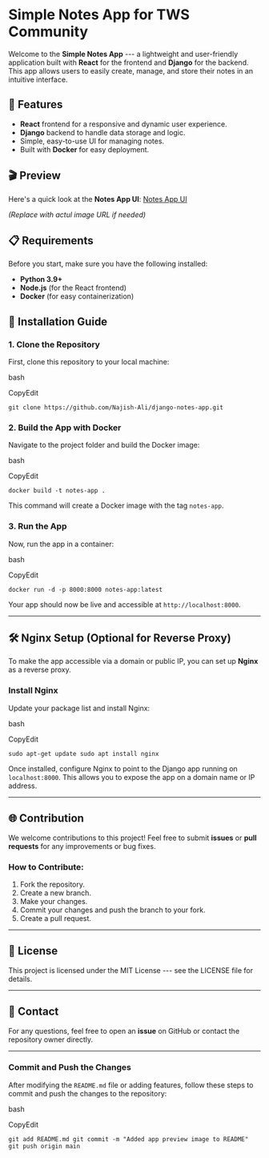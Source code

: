 Simple Notes App for TWS Community
==================================

Welcome to the **Simple Notes App** --- a lightweight and user-friendly application built with **React** for the frontend and **Django** for the backend. This app allows users to easily create, manage, and store their notes in an intuitive interface.

🚀 Features
-----------

-   **React** frontend for a responsive and dynamic user experience.
-   **Django** backend to handle data storage and logic.
-   Simple, easy-to-use UI for managing notes.
-   Built with **Docker** for easy deployment.

🎬 Preview
----------

Here's a quick look at the **Notes App UI**:
[Notes App UI](https://raw.githubusercontent.com/Najish-Ali/django-notes-app/main/image_2025-02-04_163452050.png)

*(Replace with actul image URL if needed)*

📋 Requirements
---------------

Before you start, make sure you have the following installed:

-   **Python 3.9+**
-   **Node.js** (for the React frontend)
-   **Docker** (for easy containerization)

🚀 Installation Guide
---------------------

### 1\. Clone the Repository

First, clone this repository to your local machine:

bash

CopyEdit

`git clone https://github.com/Najish-Ali/django-notes-app.git`

### 2\. Build the App with Docker

Navigate to the project folder and build the Docker image:

bash

CopyEdit

`docker build -t notes-app .`

This command will create a Docker image with the tag `notes-app`.

### 3\. Run the App

Now, run the app in a container:

bash

CopyEdit

`docker run -d -p 8000:8000 notes-app:latest`

Your app should now be live and accessible at `http://localhost:8000`.

* * * * *

🛠 Nginx Setup (Optional for Reverse Proxy)
-------------------------------------------

To make the app accessible via a domain or public IP, you can set up **Nginx** as a reverse proxy.

### Install Nginx

Update your package list and install Nginx:

bash

CopyEdit

`sudo apt-get update
sudo apt install nginx`

Once installed, configure Nginx to point to the Django app running on `localhost:8000`. This allows you to expose the app on a domain name or IP address.

* * * * *

🌐 Contribution
---------------

We welcome contributions to this project! Feel free to submit **issues** or **pull requests** for any improvements or bug fixes.

### How to Contribute:

1.  Fork the repository.
2.  Create a new branch.
3.  Make your changes.
4.  Commit your changes and push the branch to your fork.
5.  Create a pull request.

* * * * *

📜 License
----------

This project is licensed under the MIT License --- see the LICENSE file for details.

* * * * *

📱 Contact
----------

For any questions, feel free to open an **issue** on GitHub or contact the repository owner directly.

* * * * *

### **Commit and Push the Changes**

After modifying the `README.md` file or adding features, follow these steps to commit and push the changes to the repository:

bash

CopyEdit

`git add README.md
git commit -m "Added app preview image to README"
git push origin main`
